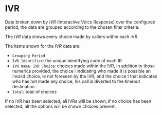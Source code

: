 # IVR

Data broken down by *IVR* (Interactive Voice Response) over the configured period,
 the data are grouped according to the chosen filter criteria.

The *IVR* data shows every choice made by callers
within each IVR.

The items shown for the *IVR* data are:

- `Grouping Period`
- `IVR Identifier`: the unique identifying code of each IR
- `IVR Name`- `IVR Choice`: choices made within the IVR, in addition to those
numerics provided, the choice i indicating who made it is possible
an invalid choice, ie not foreseen by the IVR, and the choice t that
indicates who has not made any choice, his call is diverted
to the timeout destination
- `Total`: total of choices

If no IVR has been selected, all IVRs will be shown,
if no choice has been selected, all the options will be shown
choices present.
